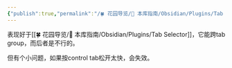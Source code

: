 ```yaml
---
{"publish":true,"permalink":"/🍀 花园导览/🧰 本库指南/Obsidian/Plugins/Tab Switcher.md","created":"2025-06-06","modified":"2025-07-10","published":"2025-07-10T21:28:16.761+08:00","tags":["obsidian插件"],"cssclasses":""}
---
```



表现好于[[🍀 花园导览/🧰 本库指南/Obsidian/Plugins/Tab Selector]]，它能跨tab group，而后者是不行的。

但有个小问题，如果按control tab松开太快，会失效。

